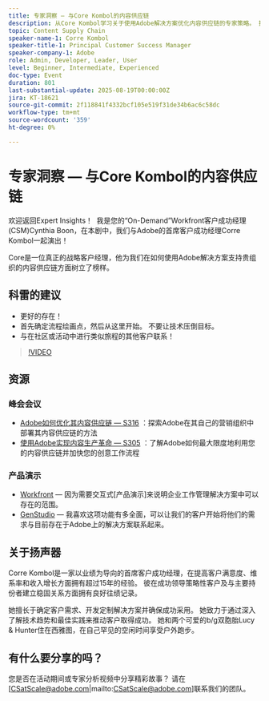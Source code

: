 ```yaml
---
title: 专家洞察 — 与Core Kombol的内容供应链
description: 从Core Kombol学习关于使用Adobe解决方案优化内容供应链的专家策略。 提高效率、协作和成果。
topic: Content Supply Chain
speaker-name-1: Corre Kombol
speaker-title-1: Principal Customer Success Manager
speaker-company-1: Adobe
role: Admin, Developer, Leader, User
level: Beginner, Intermediate, Experienced
doc-type: Event
duration: 801
last-substantial-update: 2025-08-19T00:00:00Z
jira: KT-18621
source-git-commit: 2f118841f4332bcf105e519f31de34b6ac6c58dc
workflow-type: tm+mt
source-wordcount: '359'
ht-degree: 0%

---
```



# 专家洞察 — 与Core Kombol的内容供应链

欢迎返回Expert Insights！  我是您的“On-Demand”Workfront客户成功经理(CSM)Cynthia Boon，在本剧中，我们与Adobe的首席客户成功经理Corre Kombol一起演出！  

Core是一位真正的战略客户经理，他为我们在如何使用Adobe解决方案支持贵组织的内容供应链方面树立了榜样。 

## 科雷的建议

* 更好的存在！ 
* 首先确定流程绘画点，然后从这里开始。 不要让技术压倒目标。
* 与在社区或活动中进行类似旅程的其他客户联系！ 

>[!VIDEO](https://video.tv.adobe.com/v/3469899/?learn=on&enablevpops)

## 资源

### 峰会会议

* [Adobe如何优化其内容供应链 — S316](https://business.adobe.com/summit/2024/sessions/how-adobe-optimized-its-content-supply-chain-s316.html) ：探索Adobe在其自己的营销组织中部署其内容供应链的方法 
* [使用Adobe实现内容生产革命 — S305](https://business.adobe.com/summit/2024/sessions/revolutionizing-content-production-with-adobe-s305.html) ：了解Adobe如何最大限度地利用您的内容供应链并加快您的创意工作流程 

### 产品演示

* [Workfront](https://business.adobe.com/product-demos/workfront/interactive-tour.html) — 因为需要交互式[产品演示]来说明企业工作管理解决方案中可以存在的范围。  
* [GenStudio](https://business.adobe.com/resources/sdk/getting-started-with-adobe-genstudio.html) — 我喜欢这项功能有多全面，可以让我们的客户开始将他们的需求与目前存在于Adobe上的解决方案联系起来。

## 关于扬声器 

Corre Kombol是一家以业绩为导向的首席客户成功经理，在提高客户满意度、维系率和收入增长方面拥有超过15年的经验。 彼在成功领导策略性客户及与主要持份者建立稳固关系方面拥有良好往绩记录。

她擅长于确定客户需求、开发定制解决方案并确保成功采用。 她致力于通过深入了解技术趋势和最佳实践来推动客户取得成功。 她和两个可爱的b/g双胞胎Lucy &amp; Hunter住在西雅图，在自己罕见的空闲时间享受户外跑步。 

## 有什么要分享的吗？

您是否在活动期间或专家分析视频中分享精彩故事？ 请在[CSatScale@adobe.com|mailto:CSatScale@adobe.com]联系我们的团队。
